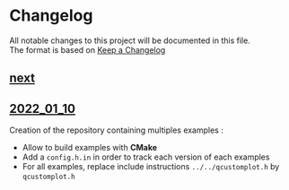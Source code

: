 # Changelog

All notable changes to this project will be documented in this file.  
The format is based on [Keep a Changelog]

## [next]

## [2022_01_10]

Creation of the repository containing multiples examples :
- Allow to build examples with **CMake**
- Add a `config.h.in` in order to track each version of each examples
- For all examples, replace include instructions `../../qcustomplot.h` by `qcustomplot.h`

<!-- Links -->
[keep a changelog]: https://keepachangelog.com/en/1.0.0/
[semantic versioning]: https://semver.org/spec/v2.0.0.html

<!-- Versions -->
[next]: https://github.com/leger50/QCustomPlot-examples/compare/2022_01_10...dev
[0.0.2]: https://github.com/Author/Repository/compare/v0.0.1...v0.0.2
[2022_01_10]: https://github.com/leger50/QCustomPlot-examples/releases/tag/2022_01_10